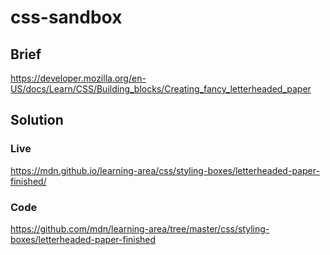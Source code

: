 # css-sandbox

## Brief

https://developer.mozilla.org/en-US/docs/Learn/CSS/Building_blocks/Creating_fancy_letterheaded_paper

## Solution

### Live

https://mdn.github.io/learning-area/css/styling-boxes/letterheaded-paper-finished/

### Code

https://github.com/mdn/learning-area/tree/master/css/styling-boxes/letterheaded-paper-finished


